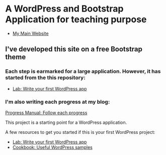 # A WordPress and Bootstrap Application for teaching purpose

- [My Main Website](https://sanjibsinha.com)

## I've developed this site on a free Bootstrap theme

### Each step is earmarked for a large application. However, it has started from the this repository:

- [Lab: Write your first WordPress app](https://github.com/sanjibsinha/wordpress-coding-extended)

### I'm also writing each progress at my blog: 

[Progress Manual: Follow each progress](https://sanjibsinha.com/category/wordpress/)

This project is a starting point for a WordPress application.

A few resources to get you started if this is your first WordPress project:

- [Lab: Write your first WordPress app](https://wordpress.org)
- [Cookbook: Useful WordPress samples](https://sanjibsinha.com)
